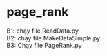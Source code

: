 # page_rank
B1: chạy file ReadData.py
<br/>
B2: chạy file MakeDataSimple.py
<br/>
B3: Chạy file PageRank.py
